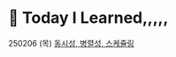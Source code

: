 # 🧐 Today I Learned,,,,,

250206 (목) [동시성, 병렬성, 스케쥴링](https://github.com/100-hours-a-week/kylie.cho-TIL/blob/main/February/250206(%EB%AA%A9).md)
